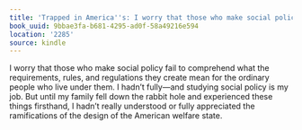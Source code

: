 ```yaml
---
title: 'Trapped in America''s: I worry that those who make social policy fail to comprehend…'
book_uuid: 9bbae3fa-b681-4295-ad0f-58a49216e594
location: '2285'
source: kindle
---
```


I worry that those who make social policy fail to comprehend what the requirements, rules, and regulations they create mean for the ordinary people who live under them. I hadn’t fully—and studying social policy is my job. But until my family fell down the rabbit hole and experienced these things firsthand, I hadn’t really understood or fully appreciated the ramifications of the design of the American welfare state.